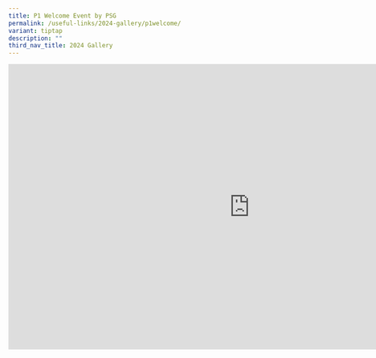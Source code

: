 ```yaml
---
title: P1 Welcome Event by PSG
permalink: /useful-links/2024-gallery/p1welcome/
variant: tiptap
description: ""
third_nav_title: 2024 Gallery
---
```

<div class="iframe-wrapper"><iframe height="569" width="960" allowfullscreen="true" frameborder="0" src="https://docs.google.com/presentation/d/e/2PACX-1vQSjaPfU7yAvcrU0rtZ4Bdu6-WQEhdlEo9SGiw47R3Z30uzuRu3NAG259-pDPIG1BnlJP18ia9dEWpT/embed?start=true&amp;loop=true&amp;delayms=3000"></iframe></div><p></p>